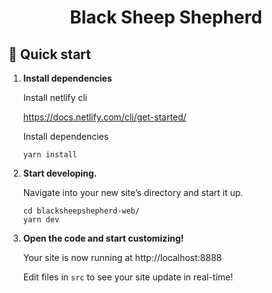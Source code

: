 <h1 align="center">
  Black Sheep Shepherd
</h1>

## 🚀 Quick start

1.  **Install dependencies**

    Install netlify cli

    https://docs.netlify.com/cli/get-started/

    Install dependencies

    ```shell
    yarn install
    ```

2.  **Start developing.**

    Navigate into your new site’s directory and start it up.

    ```shell
    cd blacksheepshepherd-web/
    yarn dev
    ```

3.  **Open the code and start customizing!**

    Your site is now running at http://localhost:8888

    Edit files in `src` to see your site update in real-time!
